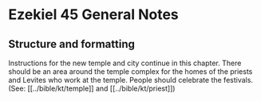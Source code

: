 # Ezekiel 45 General Notes
## Structure and formatting

Instructions for the new temple and city continue in this chapter. There should be an area around the temple complex for the homes of the priests and Levites who work at the temple. People should celebrate the festivals. (See: [[../bible/kt/temple]] and [[../bible/kt/priest]])